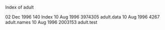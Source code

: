 

Index of adult

02 Dec 1996      140 Index
10 Aug 1996  3974305 adult.data
10 Aug 1996     4267 adult.names
10 Aug 1996  2003153 adult.test